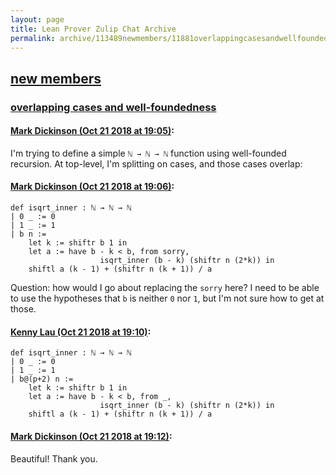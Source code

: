 ```yaml
---
layout: page
title: Lean Prover Zulip Chat Archive 
permalink: archive/113489newmembers/11881overlappingcasesandwellfoundedness.html
---
```


## [new members](index.html)
### [overlapping cases and well-foundedness](11881overlappingcasesandwellfoundedness.html)

#### [Mark Dickinson (Oct 21 2018 at 19:05)](https://leanprover.zulipchat.com/#narrow/stream/113489-new%20members/topic/overlapping%20cases%20and%20well-foundedness/near/136220983):
I'm trying to define a simple `ℕ → ℕ → ℕ` function using well-founded recursion. At top-level, I'm splitting on cases, and those cases overlap:

#### [Mark Dickinson (Oct 21 2018 at 19:06)](https://leanprover.zulipchat.com/#narrow/stream/113489-new%20members/topic/overlapping%20cases%20and%20well-foundedness/near/136221041):
```lean
def isqrt_inner : ℕ → ℕ → ℕ
| 0 _ := 0
| 1 _ := 1
| b n :=
    let k := shiftr b 1 in
    let a := have b - k < b, from sorry,
                    isqrt_inner (b - k) (shiftr n (2*k)) in
    shiftl a (k - 1) + (shiftr n (k + 1)) / a
```

Question: how would I go about replacing the `sorry` here? I need to be able to use the hypotheses that `b` is neither `0` nor `1`, but I'm not sure how to get at those.

#### [Kenny Lau (Oct 21 2018 at 19:10)](https://leanprover.zulipchat.com/#narrow/stream/113489-new%20members/topic/overlapping%20cases%20and%20well-foundedness/near/136221179):
```lean
def isqrt_inner : ℕ → ℕ → ℕ
| 0 _ := 0
| 1 _ := 1
| b@(p+2) n :=
    let k := shiftr b 1 in
    let a := have b - k < b, from _,
                    isqrt_inner (b - k) (shiftr n (2*k)) in
    shiftl a (k - 1) + (shiftr n (k + 1)) / a
```

#### [Mark Dickinson (Oct 21 2018 at 19:12)](https://leanprover.zulipchat.com/#narrow/stream/113489-new%20members/topic/overlapping%20cases%20and%20well-foundedness/near/136221244):
Beautiful! Thank you.

